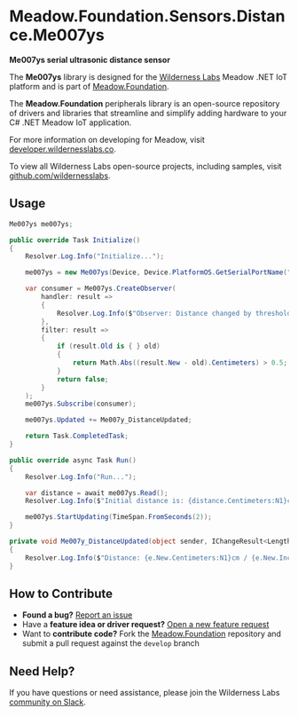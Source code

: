 # Meadow.Foundation.Sensors.Distance.Me007ys

**Me007ys serial ultrasonic distance sensor**

The **Me007ys** library is designed for the [Wilderness Labs](www.wildernesslabs.co) Meadow .NET IoT platform and is part of [Meadow.Foundation](https://developer.wildernesslabs.co/Meadow/Meadow.Foundation/).

The **Meadow.Foundation** peripherals library is an open-source repository of drivers and libraries that streamline and simplify adding hardware to your C# .NET Meadow IoT application.

For more information on developing for Meadow, visit [developer.wildernesslabs.co](http://developer.wildernesslabs.co/).

To view all Wilderness Labs open-source projects, including samples, visit [github.com/wildernesslabs](https://github.com/wildernesslabs/).

## Usage

```csharp
Me007ys me007ys;

public override Task Initialize()
{
    Resolver.Log.Info("Initialize...");

    me007ys = new Me007ys(Device, Device.PlatformOS.GetSerialPortName("COM1"));

    var consumer = Me007ys.CreateObserver(
        handler: result =>
        {
            Resolver.Log.Info($"Observer: Distance changed by threshold; new distance: {result.New.Centimeters:N1}cm, old: {result.Old?.Centimeters:N1}cm");
        },
        filter: result =>
        {
            if (result.Old is { } old)
            {
                return Math.Abs((result.New - old).Centimeters) > 0.5;
            }
            return false;
        }
    );
    me007ys.Subscribe(consumer);

    me007ys.Updated += Me007y_DistanceUpdated;

    return Task.CompletedTask;
}

public override async Task Run()
{
    Resolver.Log.Info("Run...");

    var distance = await me007ys.Read();
    Resolver.Log.Info($"Initial distance is: {distance.Centimeters:N1}cm / {distance.Inches:N1}in");

    me007ys.StartUpdating(TimeSpan.FromSeconds(2));
}

private void Me007y_DistanceUpdated(object sender, IChangeResult<Length> e)
{
    Resolver.Log.Info($"Distance: {e.New.Centimeters:N1}cm / {e.New.Inches:N1}in");
}

```
## How to Contribute

- **Found a bug?** [Report an issue](https://github.com/WildernessLabs/Meadow_Issues/issues)
- Have a **feature idea or driver request?** [Open a new feature request](https://github.com/WildernessLabs/Meadow_Issues/issues)
- Want to **contribute code?** Fork the [Meadow.Foundation](https://github.com/WildernessLabs/Meadow.Foundation) repository and submit a pull request against the `develop` branch


## Need Help?

If you have questions or need assistance, please join the Wilderness Labs [community on Slack](http://slackinvite.wildernesslabs.co/).
